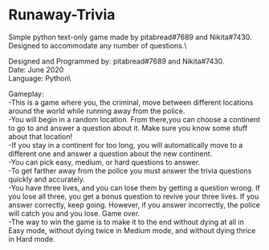 # Runaway-Trivia
Simple python text-only game made by pitabread#7689 and Nikita#7430. Designed to accommodate any number of questions.\

Designed and Programmed by: pitabread#7689 and Nikita#7430.\
Date: June 2020\
Language: Python\

Gameplay:\
-This is a game where you, the criminal, move between different locations around the world while running away from the police.\
-You will begin in a random location. From there,you can choose a continent to go to and answer a question about it. Make sure you know some stuff about that location!\
-If you stay in a continent for too long, you will automatically move to a different one and answer a question about the new continent.\
-You can pick easy, medium, or hard questions to answer.\
-To get farther away from the police you must answer the trivia questions quickly and accurately.\
-You have three lives, and you can lose them by getting a question wrong. If you lose all three, you get a bonus question to revive your three lives. If you answer correctly, keep going. However, if you answer incorrectly, the police will catch you and you lose. Game over.\
-The way to win the game is to make it to the end without dying at all in Easy mode, without dying twice in Medium mode, and without dying thrice in Hard mode.


